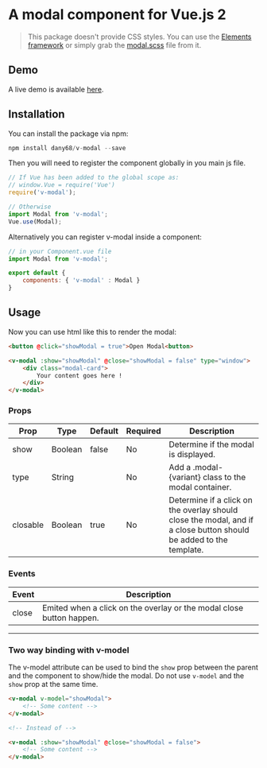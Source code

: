 # A modal component for Vue.js 2

> This package doesn't provide CSS styles. You can use the [Elements framework](https://github.com/dany68/elements) or simply grab the [modal.scss](https://github.com/dany68/elements/blob/master/sass/components/_modal.scss) file from it.

## Demo

A live demo is available [here](https://dany68.github.io/elements/docs/components/modal).


## Installation

You can install the package via npm:

```php
npm install dany68/v-modal --save
```

Then you will need to register the component globally in you main js file.

```js
// If Vue has been added to the global scope as:
// window.Vue = require('Vue')
require('v-modal');

// Otherwise
import Modal from 'v-modal';
Vue.use(Modal);
```

Alternatively you can register v-modal inside a component:

```js
// in your Component.vue file
import Modal from 'v-modal';

export default {
    components: { 'v-modal' : Modal }
}
```

## Usage

Now you can use html like this to render the modal:

```html
<button @click="showModal = true">Open Modal<button>

<v-modal :show="showModal" @close="showModal = false" type="window">
    <div class="modal-card">
        Your content goes here !
    </div>
</v-modal>
```

### Props

| Prop     | Type    | Default | Required | Description                                                                                                       |
| -------- | ------- | ------- | -------- | ----------------------------------------------------------------------------------------------------------------- |
| show     | Boolean | false   | No       | Determine if the modal is displayed.                                                                              |
| type     | String  |         | No       | Add a .modal-{variant} class to the modal container.                                                                         |
| closable | Boolean | true    | No       | Determine if a click on the overlay should close the modal, and if a close button should be added to the template. |


### Events

| Event | Description                                                        |
| ----- | ------------------------------------------------------------------ |
| close | Emited when a click on the overlay or the modal close button happen. |


---

### Two way binding with v-model
The v-model attribute can be used to bind the `show` prop between the parent and the component to show/hide the modal.
Do not use `v-model` and the `show` prop at the same time.

```html
<v-modal v-model="showModal">
    <!-- Some content -->
</v-modal>

<!-- Instead of -->

<v-modal :show="showModal" @close="showModal = false">
    <!-- Some content -->
</v-modal>
```
